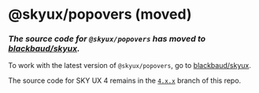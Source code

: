 # @skyux/popovers (moved)

### *The source code for `@skyux/popovers` has moved to [blackbaud/skyux](https://github.com/blackbaud/skyux).*

To work with the latest version of `@skyux/popovers`, go to [blackbaud/skyux](https://github.com/blackbaud/skyux).

The source code for SKY UX 4 remains in the [`4.x.x`](https://github.com/blackbaud/skyux-popovers/tree/4.x.x) branch of this repo.
